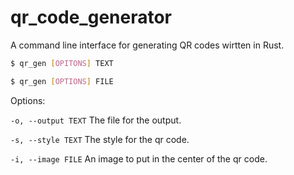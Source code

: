 # qr_code_generator
A command line interface for generating QR codes wirtten in Rust. 

```bash
$ qr_gen [OPITONS] TEXT
```

```bash
$ qr_gen [OPTIONS] FILE
```

Options:

`-o, --output TEXT` The file for the output.

`-s, --style TEXT` The style for the qr code.

`-i, --image FILE` An image to put in the center of the qr code.

